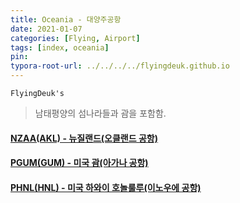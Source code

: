 ```yaml
---
title: Oceania - 대양주공항
date: 2021-01-07
categories: [Flying, Airport]
tags: [index, oceania]
pin:
typora-root-url: ../../../../flyingdeuk.github.io
---
```


`FlyingDeuk's`
>남태평양의 섬나라들과 괌을 포함함. <br>

#### [NZAA(AKL) - 뉴질랜드(오클랜드 공항)](/posts/NZAA-AKL/)

#### [PGUM(GUM) - 미국 괌(아가나 공항)](/posts/PGUM-GUM/)

#### [PHNL(HNL) - 미국 하와이 호놀룰루(이노우에 공항)](/posts/PHNL-HNL/)
